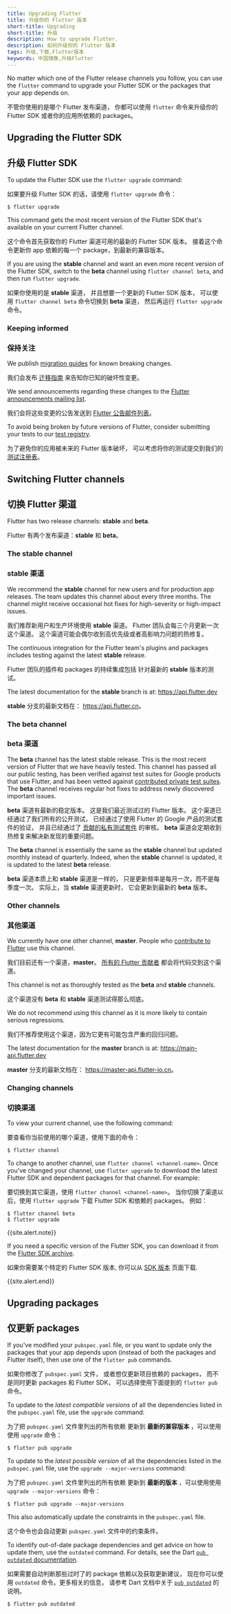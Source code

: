 ```yaml
---
title: Upgrading Flutter
title: 升级你的 Flutter 版本
short-title: Upgrading
short-title: 升级
description: How to upgrade Flutter.
description: 如何升级你的 Flutter 版本
tags: 升级,下载,Flutter版本
keywords: 中国镜像,升级Flutter
---
```


No matter which one of the Flutter release channels
you follow, you can use the `flutter` command to upgrade your
Flutter SDK or the packages that your app depends on.

不管你使用的是哪个 Flutter 发布渠道，
你都可以使用 `flutter` 命令来升级你的
Flutter SDK 或者你的应用所依赖的 packages。

## Upgrading the Flutter SDK

## 升级 Flutter SDK

To update the Flutter SDK use the `flutter upgrade` command:

如果要升级 Flutter SDK 的话，请使用 `flutter upgrade` 命令：

```terminal
$ flutter upgrade
```

This command gets the most recent version of the Flutter SDK
that's available on your current Flutter channel.

这个命令首先获取你的 Flutter 渠道可用的最新的 Flutter SDK 版本。
接着这个命令更新你 app 依赖的每一个 package，到最新的兼容版本。

If you are using the **stable** channel
and want an even more recent version of the Flutter SDK,
switch to the **beta** channel using `flutter channel beta`,
and then run `flutter upgrade`.

如果你使用的是 **stable** 渠道，
并且想要一个更新的 Flutter SDK 版本，
可以使用 `flutter channel beta` 命令切换到 **beta** 渠道，
然后再运行 `flutter upgrade` 命令。

### Keeping informed

### 保持关注

We publish [migration guides][] for known breaking changes.

我们会发布 [迁移指南][migration guides] 来告知你已知的破坏性变更。

We send announcements regarding these changes to the
[Flutter announcements mailing list][flutter-announce].

我们会将这些变更的公告发送到 [Flutter 公告邮件列表][flutter-announce]。

To avoid being broken by future versions of Flutter,
consider submitting your tests to our [test registry][].

为了避免你的应用被未来的 Flutter 版本破坏，
可以考虑将你的测试提交到我们的 [测试注册表][test registry]。


## Switching Flutter channels

## 切换 Flutter 渠道

Flutter has two release channels:
**stable** and **beta**.

Flutter 有两个发布渠道：**stable** 和 **beta**。

### The **stable** channel

### **stable** 渠道

We recommend the **stable** channel for new users
and for production app releases.
The team updates this channel about every three months.
The channel might receive occasional hot fixes
for high-severity or high-impact issues.

我们推荐新用户和生产环境使用 **stable** 渠道。
Flutter 团队会每三个月更新一次这个渠道。
这个渠道可能会偶尔收到高优先级或者高影响力问题的热修复。

The continuous integration for the Flutter team's plugins and packages
includes testing against the latest **stable** release.

Flutter 团队的插件和 packages 的持续集成包括
针对最新的 **stable** 版本的测试。

The latest documentation for the **stable** branch
is at: <https://api.flutter.dev>

**stable** 分支的最新文档在： <https://api.flutter.cn>。

### The **beta** channel

### **beta** 渠道

The **beta** channel has the latest stable release.
This is the most recent version of Flutter that we have heavily tested.
This channel has passed all our public testing,
has been verified against test suites for Google products that use Flutter,
and has been vetted against [contributed private test suites][test registry].
The **beta** channel receives regular hot fixes
to address newly discovered important issues.

**beta** 渠道有最新的稳定版本。
这是我们最近测试过的 Flutter 版本。
这个渠道已经通过了我们所有的公开测试，
已经通过了使用 Flutter 的 Google 产品的测试套件的验证，
并且已经通过了 [贡献的私有测试套件][test registry] 的审核。
**beta** 渠道会定期收到热修复来解决新发现的重要问题。

The **beta** channel is essentially the same as the **stable** channel
but updated monthly instead of quarterly.
Indeed, when the **stable** channel is updated,
it is updated to the latest **beta** release.

**beta** 渠道本质上和 **stable** 渠道是一样的，
只是更新频率是每月一次，而不是每季度一次。
实际上，当 **stable** 渠道更新时，
它会更新到最新的 **beta** 版本。

### Other channels

### 其他渠道

We currently have one other channel, **master**.
People who [contribute to Flutter][] use this channel.

我们目前还有一个渠道，**master**。
[所有的 Flutter 贡献者][contribute to Flutter] 都会将代码交到这个渠道。

This channel is not as thoroughly tested as
the **beta** and **stable** channels.

这个渠道没有 **beta** 和 **stable** 渠道测试得那么彻底。

We do not recommend using this channel as
it is more likely to contain serious regressions.

我们不推荐使用这个渠道，因为它更有可能包含严重的回归问题。

The latest documentation for the **master** branch
is at: <https://main-api.flutter.dev>

**master** 分支的最新文档在： <https://master-api.flutter-io.cn>。

### Changing channels

### 切换渠道

To view your current channel, use the following command:

要查看你当前使用的哪个渠道，使用下面的命令：

```terminal
$ flutter channel
```

To change to another channel, use `flutter channel <channel-name>`.
Once you've changed your channel, use `flutter upgrade`
to download the latest Flutter SDK and dependent packages for that channel.
For example:

要切换到其它渠道，使用 `flutter channel <channel-name>`。
当你切换了渠道以后，使用 `flutter upgrade` 下载 Flutter SDK 和依赖的 packages。
例如：

```terminal
$ flutter channel beta
$ flutter upgrade
```

{{site.alert.note}}

  If you need a specific version of the Flutter SDK,
  you can download it from the [Flutter SDK archive][].

  如果你需要某个特定的 Flutter SDK 版本,
  你可以从 [SDK 版本][Flutter SDK archive] 页面下载.

{{site.alert.end}}


## Upgrading packages

## 仅更新 packages

If you've modified your `pubspec.yaml` file, or you want to update
only the packages that your app depends upon
(instead of both the packages and Flutter itself),
then use one of the `flutter pub` commands.

如果你修改了 `pubspec.yaml` 文件，
或者想仅更新项目依赖的 packages，
而不是同时更新 packages 和 Flutter SDK，
可以选择使用下面提到的 `flutter pub` 命令。

To update to the _latest compatible versions_ of
all the dependencies listed in the `pubspec.yaml` file,
use the `upgrade` command:

为了把 `pubspec.yaml` 文件里列出的所有依赖
更新到 **最新的兼容版本** ，可以使用使用 `upgrade` 命令：

```terminal
$ flutter pub upgrade
```

To update to the _latest possible version_ of
all the dependencies listed in the `pubspec.yaml` file,
use the `upgrade --major-versions` command:

为了把 `pubspec.yaml` 文件里列出的所有依赖
更新到 **最新的版本** ，可以使用使用 `upgrade --major-versions` 命令：

```terminal
$ flutter pub upgrade --major-versions
```

This also automatically update the constraints
in the `pubspec.yaml` file.

这个命令也会自动更新 `pubspec.yaml` 文件中的约束条件。

To identify out-of-date package dependencies and get advice
on how to update them, use the `outdated` command. For details, see
the Dart [`pub outdated` documentation]({{site.dart-site}}/tools/pub/cmd/pub-outdated).

如果需要自动判断那些过时了的 package 依赖以及获取更新建议，
现在你可以使用 `outdated` 命令。更多相关的信息，
请参考 Dart 文档中关于 [`pub outdated`](https://dart.cn/tools/pub/cmd/pub-outdated) 的说明。

```terminal
$ flutter pub outdated
```

[Flutter SDK archive]: {{site.url}}/release/archive
[flutter-announce]: {{site.groups}}/forum/#!forum/flutter-announce
[pubspec.yaml]: {{site.dart-site}}/tools/pub/pubspec
[test registry]: https://github.com/flutter/tests
[contribute to Flutter]: https://github.com/flutter/flutter/blob/main/CONTRIBUTING.md
[migration guides]: {{site.url}}/release/breaking-changes
